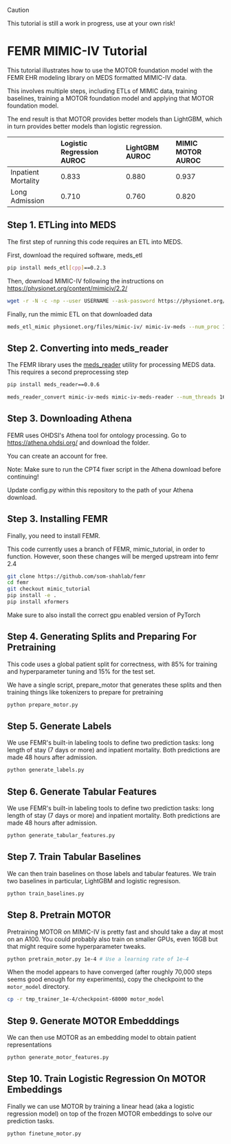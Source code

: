 > [!CAUTION]
> This tutorial is still a work in progress, use at your own risk!

FEMR MIMIC-IV Tutorial
======================

This tutorial illustrates how to use the MOTOR foundation model with the FEMR EHR modeling library on MEDS formatted MIMIC-IV data.

This involves multiple steps, including ETLs of MIMIC data, training baselines, training a MOTOR foundation model and applying that MOTOR foundation model.

The end result is that MOTOR provides better models than LightGBM, which in turn provides better models than logistic regression.

|  | Logistic Regression AUROC | LightGBM AUROC | MIMIC MOTOR AUROC |
| :---- | :---- | :---- | :---- |
| Inpatient Mortality | 0.833 | 0.880 | 0.937 |
| Long Admission | 0.710 | 0.760 | 0.820 | 


Step 1. ETLing into MEDS
------------------------

The first step of running this code requires an ETL into MEDS.

First, download the required software, meds_etl

```bash
pip install meds_etl[cpp]==0.2.3
```

Then, download MIMIC-IV following the instructions on https://physionet.org/content/mimiciv/2.2/

```bash
wget -r -N -c -np --user USERNAME --ask-password https://physionet.org/files/mimiciv/2.2/
```

Finally, run the mimic ETL on that downloaded data

```bash
meds_etl_mimic physionet.org/files/mimic-iv/ mimic-iv-meds --num_proc 16 --num_shards 16 --backend cpp
```

Step 2. Converting into meds_reader
------------------------

The FEMR library uses the [meds_reader](https://github.com/EthanSteinberg/meds_reader) utility for processing MEDS data. This requires a second preprocessing step

```bash
pip install meds_reader==0.0.6
```

```bash
meds_reader_convert mimic-iv-meds mimic-iv-meds-reader --num_threads 16
```

Step 3. Downloading Athena
-------------------------

FEMR uses OHDSI's Athena tool for ontology processing. Go to https://athena.ohdsi.org/ and download the folder.

You can create an account for free.

Note: Make sure to run the CPT4 fixer script in the Athena download before continuing!

Update config.py within this repository to the path of your Athena download.


Step 3. Installing FEMR
------------------------

Finally, you need to install FEMR.

This code currently uses a branch of FEMR, mimic_tutorial, in order to function. However, soon these changes will be merged upstream into femr 2.4

```bash
git clone https://github.com/som-shahlab/femr
cd femr
git checkout mimic_tutorial
pip install -e .
pip install xformers
```

Make sure to also install the correct gpu enabled version of PyTorch


Step 4. Generating Splits and Preparing For Pretraining
------------------------

This code uses a global patient split for correctness, with 85% for training and hyperparameter tuning and 15% for the test set.

We have a single script, prepare_motor that generates these splits and then training things like tokenizers to prepare for pretraining

```bash
python prepare_motor.py
```

Step 5. Generate Labels
------------------------

We use FEMR's built-in labeling tools to define two prediction tasks: long length of stay (7 days or more) and inpatient mortality. Both predictions are made 48 hours after admission.

```bash
python generate_labels.py
```


Step 6. Generate Tabular Features
------------------------

We use FEMR's built-in labeling tools to define two prediction tasks: long length of stay (7 days or more) and inpatient mortality. Both predictions are made 48 hours after admission.

```bash
python generate_tabular_features.py
```

Step 7. Train Tabular Baselines
------------------------

We can then train baselines on those labels and tabular features. We train two baselines in particular, LightGBM and logistic regresison.

```bash
python train_baselines.py
```

Step 8. Pretrain MOTOR
------------------------

Pretraining MOTOR on MIMIC-IV is pretty fast and should take a day at most on an A100.
You could probably also train on smaller GPUs, even 16GB but that might require some hyperparameter tweaks.

```bash
python pretrain_motor.py 1e-4 # Use a learning rate of 1e-4
```

When the model appears to have converged (after roughly 70,000 steps seems good enough for my experiments), copy the checkpoint to the `motor_model` directory.

```bash
cp -r tmp_trainer_1e-4/checkpoint-68000 motor_model
```


Step 9. Generate MOTOR Embedddings
------------------------

We can then use MOTOR as an embedding model to obtain patient representations

```bash
python generate_motor_features.py
```

Step 10. Train Logistic Regression On MOTOR Embeddings
------------------------

Finally we can use MOTOR by training a linear head (aka a logistic regression model) on top of the frozen MOTOR embeddings to solve our prediction tasks.

```bash
python finetune_motor.py
```
